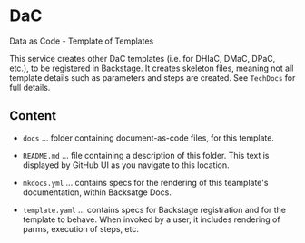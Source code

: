 # DaC
Data as Code - Template of Templates

This service creates other DaC templates (i.e. for DHIaC, DMaC, DPaC, etc.), to be registered in Backstage. It creates skeleton files, meaning not all template details such as parameters and steps are created. See `TechDocs` for full details.

## Content

- `docs` ... folder containing document-as-code files, for this template.

- `README.md` ... file containing a description of this folder. This text is displayed by GitHub UI as you navigate to this location.
  
- `mkdocs.yml` ... contains specs for the rendering of this teamplate's documentation, within Backsatge Docs.

- `template.yaml` ... contains specs for Backstage registration and for the template to behave. When invoked by a user, it includes rendering of parms, execution of steps, etc.
